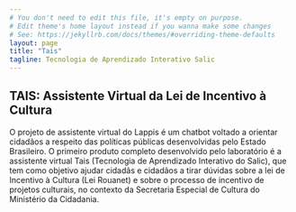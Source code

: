 ```yaml
---
# You don't need to edit this file, it's empty on purpose.
# Edit theme's home layout instead if you wanna make some changes
# See: https://jekyllrb.com/docs/themes/#overriding-theme-defaults
layout: page
title: "Tais"
tagline: Tecnologia de Aprendizado Interativo Salic
---
```


<!-- Elaborar uma página inicial do pages -->

## TAIS: Assistente Virtual da Lei de Incentivo à Cultura

O projeto de assistente virtual do Lappis é um chatbot voltado a orientar cidadãos a respeito das políticas públicas desenvolvidas pelo Estado Brasileiro. O primeiro produto completo desenvolvido pelo laboratório é a assistente virtual Tais (Tecnologia de Aprendizado Interativo do Salic), que tem como objetivo ajudar cidadãs e cidadãos a tirar dúvidas sobre a lei de Incentivo à Cultura (Lei Rouanet) e sobre o processo de incentivo de projetos culturais, no contexto da Secretaria Especial de Cultura do Ministério da Cidadania.


